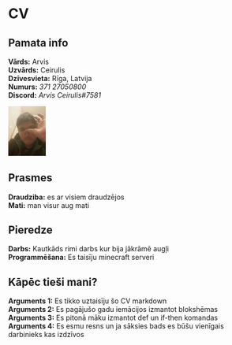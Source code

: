 # **CV**  
## **Pamata info**
  
**Vārds:** Arvis      
**Uzvārds:** Ceirulis  
**Dzīvesvieta:** Rīga, Latvija  
**Numurs:** *371 27050800*  
**Discord:** *Arvis Ceirulis#7581*
  
<img src="Renart.jpg" width="15%">  
  
  
## **Prasmes**  
**Draudziba:** es ar visiem draudzējos  
**Mati:** man visur aug mati
  
## **Pieredze**  
**Darbs:** Kautkāds rimi darbs kur bija jākrāmē augļi  
**Programmēšana:** Es taisīju minecraft serveri 
   
## **Kāpēc tieši mani?**  
**Arguments 1:** Es tikko uztaisīju šo CV markdown  
**Arguments 2:** Es pagājušo gadu iemācijos izmantot blokshēmas  
**Arguments 3:** Es pitonā māku izmantot def un if-then komandas  
**Arguments 4:** Es esmu resns un ja sāksies bads es būšu vienīgais darbinieks kas izdzīvos  